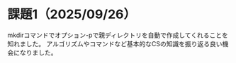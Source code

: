 # 課題1（2025/09/26）

mkdirコマンドでオプション-pで親ディレクトリを自動で作成してくれることを知れました。
アルゴリズムやコマンドなど基本的なCSの知識を振り返る良い機会になりました。
